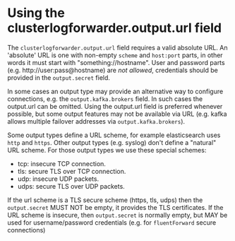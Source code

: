 # Using the clusterlogforwarder.output.url field

The `clusterlogforwarder.output.url` field requires a valid absolute URL.  An
'absolute' URL is one with non-empty `scheme` and `host:port` parts, in other
words it must start with "something://hostname". User and password parts
(e.g. http://user:pass@hostname) are *not allowed*, credentials should be
provided in the `output.secret` field.

In some cases an output type may provide an alternative way to configure
connections, e.g. the `output.kafka.brokers` field. In such cases the output.url
can be omitted. Using the output.url field is preferred whenever possible, but
some output features may not be available via URL (e.g. kafka allows multiple
failover addresses via `output.kafka.brokers`).

Some output types define a URL scheme, for example elasticsearch uses `http` and
`https`. Other output types (e.g. syslog) don't define a "natural" URL
scheme. For those output types we use these special schemes:

* tcp: insecure TCP connection.
* tls: secure TLS over TCP connection.
* udp: insecure UDP packets.
* udps: secure TLS over UDP packets.

If the url scheme is a TLS secure scheme (https, tls, udps) then the
`output.secret` MUST NOT be empty, it provides the TLS certificates. If the URL
scheme is insecure, then `output.secret` is normally empty, but MAY be used for
username/password credentials (e.g. for `fluentForward` secure connections)



